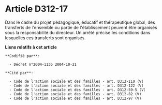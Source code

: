 # Article D312-17

Dans le cadre du projet pédagogique, éducatif et thérapeutique global, des transferts de l'ensemble ou partie de
l'établissement peuvent être organisés sous la responsabilité du directeur. Un arrêté précise les conditions dans lesquelles
ces transferts sont organisés.

**Liens relatifs à cet article**

	**Codifié par**:

	  - Décret n°2004-1136 2004-10-21

	**Cité par**:

	  - Code de l'action sociale et des familles - art. D312-110 (V)
	  - Code de l'action sociale et des familles - art. D312-122 (V)
	  - Code de l'action sociale et des familles - art. D312-59-5 (V)
	  - Code de l'action sociale et des familles - art. D312-82 (V)
	  - Code de l'action sociale et des familles - art. D312-97 (V)
